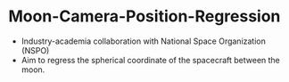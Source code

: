 # Moon-Camera-Position-Regression

- Industry-academia collaboration with National Space Organization (NSPO)
- Aim to regress the spherical coordinate of the spacecraft between the moon.
